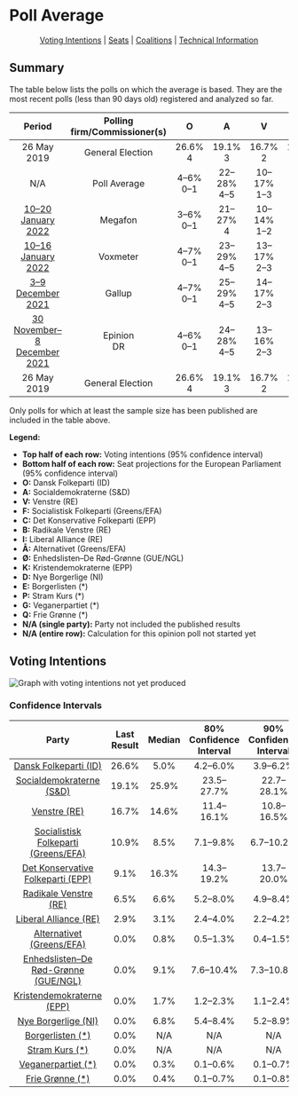 # Poll Average

<p align="center"><a href="#voting-intentions">Voting Intentions</a> | <a href="#seats">Seats</a> | <a href="#coalitions">Coalitions</a> | <a href="#technical-information">Technical Information</a></p>

## Summary

The table below lists the polls on which the average is based. They are the most recent polls (less than 90 days old) registered and analyzed so far.

| Period     | Polling firm/Commissioner(s) | O | A | V | F | C | B | I | Å | Ø | K | D | E | P | G | Q |
|:----------:|:----------------------------:|:--:|:--:|:--:|:--:|:--:|:--:|:--:|:--:|:--:|:--:|:--:|:--:|:--:|:--:|:--:|
| 26 May 2019 | General Election | 26.6% <br> 4 | 19.1% <br> 3 | 16.7% <br> 2 | 10.9% <br> 1 | 9.1% <br> 1 | 6.5% <br> 1 | 2.9% <br> 0 | 0.0% <br> 0 | 0.0% <br> 0 | 0.0% <br> 0 | 0.0% <br> 0 | 0.0% <br> 0 | 0.0% <br> 0 | 0.0% <br> 0 | 0.0% <br> 0 |
| N/A | Poll Average | 4–6% <br> 0–1 | 22–28% <br> 4–5 | 10–17% <br> 1–3 | 6–10% <br> 1 | 13–21% <br> 2–3 | 5–9% <br> 0–1 | 2–4% <br> 0 | 0–2% <br> 0 | 7–11% <br> 1–2 | 1–3% <br> 0 | 5–9% <br> 0–2 | N/A <br> N/A | N/A <br> N/A | 0–1% <br> 0 | 0–1% <br> 0 |
| [10–20 January 2022](2022-01-20-Megafon.html) | Megafon | 3–6% <br> 0–1 | 21–27% <br> 4 | 10–14% <br> 1–2 | 7–11% <br> 1–2 | 16–22% <br> 3–4 | 5–9% <br> 1 | 2–4% <br> 0 | 0–2% <br> 0 | 8–12% <br> 1–2 | 1–3% <br> 0 | 6–10% <br> 1–2 | N/A <br> N/A | N/A <br> N/A | 0–1% <br> 0 | 0–1% <br> 0 |
| [10–16 January 2022](2022-01-16-Voxmeter.html) | Voxmeter | 4–7% <br> 0–1 | 23–29% <br> 4–5 | 13–17% <br> 2–3 | 7–10% <br> 1–2 | 12–17% <br> 2–3 | 6–9% <br> 1 | 2–5% <br> 0 | 1–2% <br> 0 | 8–11% <br> 1–2 | 1–2% <br> 0 | 5–8% <br> 0–1 | N/A <br> N/A | N/A <br> N/A | N/A <br> N/A | 0–1% <br> 0 |
| [3–9 December 2021](2021-12-09-Gallup.html) | Gallup | 4–7% <br> 0–1 | 25–29% <br> 4–5 | 14–17% <br> 2–3 | 6–9% <br> 1 | 15–18% <br> 2–3 | 4–7% <br> 0–1 | 3–5% <br> 0 | 0–1% <br> 0 | 8–11% <br> 1–2 | 1–2% <br> 0 | 5–7% <br> 0–1 | N/A <br> N/A | N/A <br> N/A | 0–1% <br> 0 | 0–1% <br> 0 |
| [30 November–8 December 2021](2021-12-08-Epinion.html) | Epinion <br> DR | 4–6% <br> 0–1 | 24–28% <br> 4–5 | 13–16% <br> 2–3 | 8–10% <br> 1 | 14–18% <br> 2–3 | 5–8% <br> 1 | 2–4% <br> 0 | 0–1% <br> 0 | 7–9% <br> 1 | 1–3% <br> 0 | 6–9% <br> 1 | N/A <br> N/A | N/A <br> N/A | 0–1% <br> 0 | 0–1% <br> 0 |
| 26 May 2019 | General Election | 26.6% <br> 4 | 19.1% <br> 3 | 16.7% <br> 2 | 10.9% <br> 1 | 9.1% <br> 1 | 6.5% <br> 1 | 2.9% <br> 0 | 0.0% <br> 0 | 0.0% <br> 0 | 0.0% <br> 0 | 0.0% <br> 0 | 0.0% <br> 0 | 0.0% <br> 0 | 0.0% <br> 0 | 0.0% <br> 0 |

Only polls for which at least the sample size has been published are included in the table above.

**Legend:**
+ **Top half of each row:** Voting intentions (95% confidence interval)
+ **Bottom half of each row:** Seat projections for the European Parliament (95% confidence interval)
+ **O:** Dansk Folkeparti (ID)
+ **A:** Socialdemokraterne (S&D)
+ **V:** Venstre (RE)
+ **F:** Socialistisk Folkeparti (Greens/EFA)
+ **C:** Det Konservative Folkeparti (EPP)
+ **B:** Radikale Venstre (RE)
+ **I:** Liberal Alliance (RE)
+ **Å:** Alternativet (Greens/EFA)
+ **Ø:** Enhedslisten–De Rød-Grønne (GUE/NGL)
+ **K:** Kristendemokraterne (EPP)
+ **D:** Nye Borgerlige (NI)
+ **E:** Borgerlisten (*)
+ **P:** Stram Kurs (*)
+ **G:** Veganerpartiet (*)
+ **Q:** Frie Grønne (*)
+ **N/A (single party):** Party not included the published results
+ **N/A (entire row):** Calculation for this opinion poll not started yet

## Voting Intentions

![Graph with voting intentions not yet produced](average-2022-02-28.png "Voting Intentions")

### Confidence Intervals

| Party | Last Result | Median | 80% Confidence Interval | 90% Confidence Interval | 95% Confidence Interval | 99% Confidence Interval |
|:-----:|:-----------:|:------:|:-----------------------:|:-----------------------:|:-----------------------:|:-----------------------:|
| <a href="#dansk-folkeparti-(id)">Dansk Folkeparti (ID)</a> | 26.6% | 5.0% | 4.2–6.0% |3.9–6.2% | 3.7–6.5% | 3.3–7.0% |
| <a href="#socialdemokraterne-(s&d)">Socialdemokraterne (S&D)</a> | 19.1% | 25.9% | 23.5–27.7% |22.7–28.1% | 22.1–28.5% | 21.1–29.3% |
| <a href="#venstre-(re)">Venstre (RE)</a> | 16.7% | 14.6% | 11.4–16.1% |10.8–16.5% | 10.3–16.9% | 9.6–17.7% |
| <a href="#socialistisk-folkeparti-(greens/efa)">Socialistisk Folkeparti (Greens/EFA)</a> | 10.9% | 8.5% | 7.1–9.8% |6.7–10.2% | 6.5–10.5% | 6.1–11.2% |
| <a href="#det-konservative-folkeparti-(epp)">Det Konservative Folkeparti (EPP)</a> | 9.1% | 16.3% | 14.3–19.2% |13.7–20.0% | 13.2–20.6% | 12.4–21.7% |
| <a href="#radikale-venstre-(re)">Radikale Venstre (RE)</a> | 6.5% | 6.6% | 5.2–8.0% |4.9–8.4% | 4.7–8.8% | 4.3–9.5% |
| <a href="#liberal-alliance-(re)">Liberal Alliance (RE)</a> | 2.9% | 3.1% | 2.4–4.0% |2.2–4.2% | 2.0–4.4% | 1.7–4.8% |
| <a href="#alternativet-(greens/efa)">Alternativet (Greens/EFA)</a> | 0.0% | 0.8% | 0.5–1.3% |0.4–1.5% | 0.4–1.7% | 0.3–2.0% |
| <a href="#enhedslisten–de-rød-grønne-(gue/ngl)">Enhedslisten–De Rød-Grønne (GUE/NGL)</a> | 0.0% | 9.1% | 7.6–10.4% |7.3–10.8% | 7.0–11.1% | 6.6–11.8% |
| <a href="#kristendemokraterne-(epp)">Kristendemokraterne (EPP)</a> | 0.0% | 1.7% | 1.2–2.3% |1.1–2.4% | 1.0–2.6% | 0.8–2.9% |
| <a href="#nye-borgerlige-(ni)">Nye Borgerlige (NI)</a> | 0.0% | 6.8% | 5.4–8.4% |5.2–8.9% | 4.9–9.2% | 4.5–10.0% |
| <a href="#borgerlisten-(*)">Borgerlisten (*)</a> | 0.0% | N/A | N/A |N/A | N/A | N/A |
| <a href="#stram-kurs-(*)">Stram Kurs (*)</a> | 0.0% | N/A | N/A |N/A | N/A | N/A |
| <a href="#veganerpartiet-(*)">Veganerpartiet (*)</a> | 0.0% | 0.3% | 0.1–0.6% |0.1–0.7% | 0.1–0.8% | 0.1–1.1% |
| <a href="#frie-grønne-(*)">Frie Grønne (*)</a> | 0.0% | 0.4% | 0.1–0.7% |0.1–0.8% | 0.1–0.9% | 0.1–1.1% |

